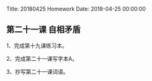Title: 20180425 Homework
Date: 2018-04-25 00:00:00


## 第二十一课 自相矛盾

1、完成第十九课练习本。

2、完成第二十一课写字本A。

3、抄写第二十一课词语。
